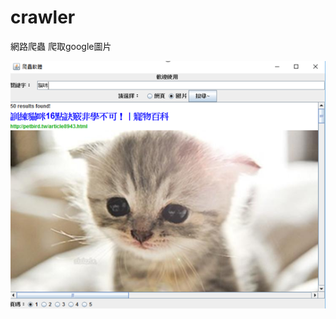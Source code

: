 # crawler
網路爬蟲 爬取google圖片

![image](https://github.com/FrogMegane/crawler/blob/master/%E8%B2%93%E5%92%AA.PNG
)

